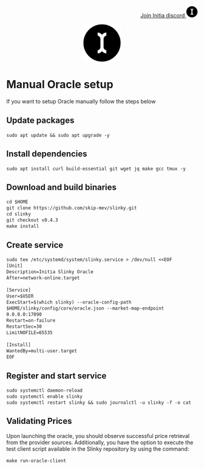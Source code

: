 <p style="font-size:14px" align="right">
<a href="https://discord.gg/initia" target="_blank">Join Initia discord <img src="https://github.com/Vitek7373/testnet_manual/blob/main/Initia/initia.png" width="30"/></a>
</p>


<p align="center">
  <img height="100" height="auto" src="https://github.com/Vitek7373/testnet_manual/blob/main/Initia/initia.png">
</p>

# Manual Oracle setup
If you want to setup Oracle manually follow the steps below


## Update packages
```
sudo apt update && sudo apt upgrade -y
```

## Install dependencies
```
sudo apt install curl build-essential git wget jq make gcc tmux -y
```

## Download and build binaries
```
cd $HOME
git clone https://github.com/skip-mev/slinky.git
cd slinky
git checkout v0.4.3
make install
```

## Create service
```
sudo tee /etc/systemd/system/slinky.service > /dev/null <<EOF
[Unit]
Description=Initia Slinky Oracle
After=network-online.target

[Service]
User=$USER
ExecStart=$(which slinky) --oracle-config-path $HOME/slinky/config/core/oracle.json --market-map-endpoint 0.0.0.0:17090
Restart=on-failure
RestartSec=30
LimitNOFILE=65535

[Install]
WantedBy=multi-user.target
EOF
```

## Register and start service
```
sudo systemctl daemon-reload
sudo systemctl enable slinky
sudo systemctl restart slinky && sudo journalctl -u slinky -f -o cat
```

## Validating Prices
Upon launching the oracle, you should observe successful price retrieval from the provider sources. Additionally, you have the option to execute the test client script available in the Slinky repository by using the command:

```
make run-oracle-client
```
